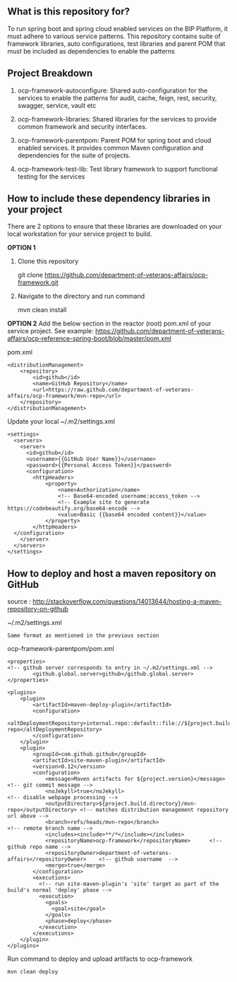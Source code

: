 ## What is this repository for? ##

To run spring boot and spring cloud enabled services on the BIP Platform, it must adhere to various service patterns. This repository contains suite of framework libraries, auto configurations, test libraries and parent POM that must be included as dependencies to enable the patterns

## Project Breakdown ##

1. ocp-framework-autoconfigure: Shared auto-configuration for the services to enable the patterns for audit, cache, feign, rest, security, swagger, service, vault etc

1. ocp-framework-libraries: Shared libraries for the services to provide common framework and security interfaces. 

1. ocp-framework-parentpom: Parent POM for spring boot and cloud enabled services. It provides common Maven configuration and dependencies for the suite of projects.

1. ocp-framework-test-lib: Test library framework to support functional testing for the services

## How to include these dependency libraries in your project ##

There are 2 options to ensure that these libraries are downloaded on your local workstation for your service project to build.

**OPTION 1**
1. Clone this repository
   
    git clone https://github.com/department-of-veterans-affairs/ocp-framework.git
    
1. Navigate to the directory and run command
   
    mvn clean install

**OPTION 2**
Add the below section in the reactor (root) pom.xml of your service project. See example: https://github.com/department-of-veterans-affairs/ocp-reference-spring-boot/blob/master/pom.xml

pom.xml

	<distributionManagement>
	    <repository>
	        <id>github</id>
	        <name>GitHub Repository</name>
	        <url>https://raw.github.com/department-of-veterans-affairs/ocp-framework/mvn-repo</url>
	    </repository>
	</distributionManagement>

Update your local ~/.m2/settings.xml 

	<settings>
	  <servers>
	    <server>
	      <id>github</id>
	      <username>{{GitHub User Name}}</username>
	      <password>{{Personal Access Token}}</password>
	      <configuration>
        	<httpHeaders>
	          	<property>
	            	<name>Authorization</name>
	            	<!-- Base64-encoded username:access_token -->
	            	<!-- Example site to generate https://codebeautify.org/base64-encode -->
	            	<value>Basic {{base64 encoded content}}</value>
	          	</property>
        	</httpHeaders>
      </configuration>
	    </server>
	  </servers>
	</settings>

## How to deploy and host a maven repository on GitHub ##

source : http://stackoverflow.com/questions/14013644/hosting-a-maven-repository-on-github

~/.m2/settings.xml
	
	Same format as mentioned in the previous section 

ocp-framework-parentpom/pom.xml

	<properties>
	<!-- github server corresponds to entry in ~/.m2/settings.xml -->
	    	<github.global.server>github</github.global.server>
	</properties>

	<plugins>
	    <plugin>
	        <artifactId>maven-deploy-plugin</artifactId>
	        <configuration>
	               <altDeploymentRepository>internal.repo::default::file://${project.build.directory}/mvn-repo</altDeploymentRepository>
	        </configuration>
	    </plugin>
	    <plugin>
	        <groupId>com.github.github</groupId>
	        <artifactId>site-maven-plugin</artifactId>
	        <version>0.12</version>
	        <configuration>
	            <message>Maven artifacts for ${project.version}</message>  <!-- git commit message -->
	            <noJekyll>true</noJekyll>                                  <!-- disable webpage processing -->
	            <outputDirectory>${project.build.directory}/mvn-repo</outputDirectory> <!-- matches distribution management repository url above -->
	            <branch>refs/heads/mvn-repo</branch>                       <!-- remote branch name -->
	            <includes><include>**/*</include></includes>
	            <repositoryName>ocp-framework</repositoryName>      <!-- github repo name -->
	            <repositoryOwner>department-of-veterans-affairs</repositoryOwner>    <!-- github username  -->
	            <merge>true</merge>
	        </configuration>
	        <executions>
	          <!-- run site-maven-plugin's 'site' target as part of the build's normal 'deploy' phase -->
	          <execution>
	            <goals>
	              <goal>site</goal>
	            </goals>
	            <phase>deploy</phase>
	          </execution>
	        </executions>
		</plugin>
	</plugins>

Run command to deploy and upload artifacts to ocp-framework
	
	mvn clean deploy

